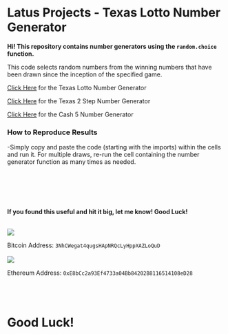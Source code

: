 # Latus Projects - Texas Lotto Number Generator
**Hi! This repository contains number generators using the ```random.choice``` function.**

This code selects random numbers from the winning numbers that have been drawn since the inception of the specified game. 

[Click Here](https://github.com/AI-Gomez/latus-projects-lottery/blob/master/Lotto_Texas.ipynb) for the Texas Lotto Number Generator

[Click Here](https://github.com/AI-Gomez/latus-projects-lottery/blob/master/TX2step.ipynb) for the Texas 2 Step Number Generator

[Click Here](https://github.com/AI-Gomez/latus-projects-lottery/blob/master/cash_five.ipynb) for the Cash 5 Number Generator

### How to Reproduce Results

-Simply copy and paste the code (starting with the imports) within the cells and run it. For multiple draws, re-run the cell containing the number generator function as many times as needed.
<br/><br/>
<br/><br/>
<br/><br/>

**If you found this useful and hit it big, let me know! Good Luck!**
<br/><br/>

![](https://www.gpg4win.org/img/bitcoin-logo.png)

Bitcoin Address: ```3NhCWegat4qugsHApNRQcLyHppXAZLoQuD```
<br/><br/>
![](https://bitcoinist.com/wp-content/uploads/2017/06/eth-logo.jpg)

Ethereum Address: ```0xE8bCc2a93Ef4733a04Bb84202B8116514108eD28```
<br/><br/>
<br/><br/>

# Good Luck!
